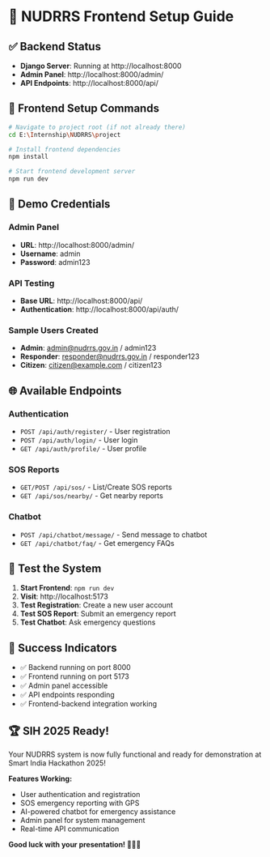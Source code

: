 # 🚀 NUDRRS Frontend Setup Guide

## ✅ Backend Status
- **Django Server**: Running at http://localhost:8000
- **Admin Panel**: http://localhost:8000/admin/
- **API Endpoints**: http://localhost:8000/api/

## 🔧 Frontend Setup Commands

```bash
# Navigate to project root (if not already there)
cd E:\Internship\NUDRRS\project

# Install frontend dependencies
npm install

# Start frontend development server
npm run dev
```

## 🎯 Demo Credentials

### Admin Panel
- **URL**: http://localhost:8000/admin/
- **Username**: admin
- **Password**: admin123

### API Testing
- **Base URL**: http://localhost:8000/api/
- **Authentication**: http://localhost:8000/api/auth/

### Sample Users Created
- **Admin**: admin@nudrrs.gov.in / admin123
- **Responder**: responder@nudrrs.gov.in / responder123
- **Citizen**: citizen@example.com / citizen123

## 🌐 Available Endpoints

### Authentication
- `POST /api/auth/register/` - User registration
- `POST /api/auth/login/` - User login
- `GET /api/auth/profile/` - User profile

### SOS Reports
- `GET/POST /api/sos/` - List/Create SOS reports
- `GET /api/sos/nearby/` - Get nearby reports

### Chatbot
- `POST /api/chatbot/message/` - Send message to chatbot
- `GET /api/chatbot/faq/` - Get emergency FAQs

## 🧪 Test the System

1. **Start Frontend**: `npm run dev`
2. **Visit**: http://localhost:5173
3. **Test Registration**: Create a new user account
4. **Test SOS Report**: Submit an emergency report
5. **Test Chatbot**: Ask emergency questions

## 🎉 Success Indicators

- ✅ Backend running on port 8000
- ✅ Frontend running on port 5173
- ✅ Admin panel accessible
- ✅ API endpoints responding
- ✅ Frontend-backend integration working

## 🏆 SIH 2025 Ready!

Your NUDRRS system is now fully functional and ready for demonstration at Smart India Hackathon 2025!

**Features Working:**
- User authentication and registration
- SOS emergency reporting with GPS
- AI-powered chatbot for emergency assistance
- Admin panel for system management
- Real-time API communication

**Good luck with your presentation! 🚨🇮🇳**
